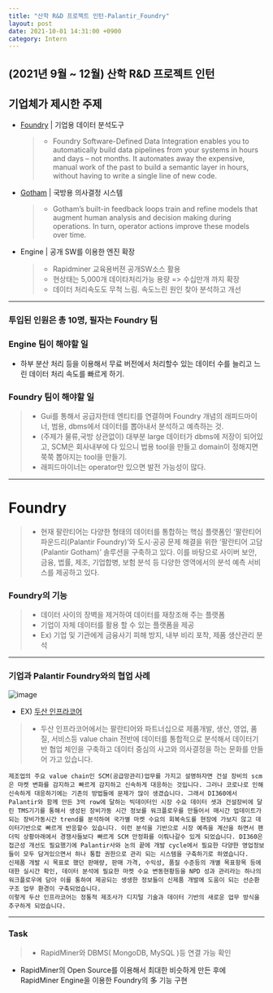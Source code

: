 ```yaml
---
title: "산학 R&D 프로젝트 인턴-Palantir_Foundry"
layout: post
date: 2021-10-01 14:31:00 +0900
category: Intern
---
```


## (2021년 9월 ~ 12월) 산학 R&D 프로젝트 인턴

## 기업체가 제시한 주제

- [Foundry](https://www.palantir.com/platforms/foundry/) | 기업용 데이터 분석도구

  > - Foundry Software-Defined Data Integration enables you to automatically build data pipelines from your systems in hours and days – not months.
  >   It automates away the expensive, manual work of the past to build a semantic layer in hours, without having to write a single line of new code.

- [Gotham](https://www.palantir.com/platforms/gotham/) | 국방용 의사결정 시스템

  > - Gotham’s built-in feedback loops train and refine models that augment human analysis and decision making during operations.
  >   In turn, operator actions improve these models over time.

- Engine | 공개 SW를 이용한 엔진 확장
  > - Rapidminer 교육용버젼 공개SW소스 활용
  > - 현상태는 5,000개 데이타처리가능 용량 => 수십만개 까지 확장
  > - 데이터 처리속도도 무척 느림. 속도느린 원인 찾아 분석하고 개선

---

### 투입된 인원은 총 10명, 필자는 Foundry 팀

### Engine 팀이 해야할 일

- 하부 분산 처리 등을 이용해서 무료 버전에서 처리할수 있는 데이터 수를 늘리고 느린 데이터 처리 속도를 빠르게 하기.

### Foundry 팀이 해야할 일

> - Gui를 통해서 공급자한테 엔티티를 연결하며 Foundry 개념의 래피드마이너, 범용, dbms에서 데이터를 뽑아내서 분석하고 예측하는 것.
> - (주제가 물류,국방 상관없이) 대부분 large 데이터가 dbms에 저장이 되어있고, SCM은 회사내부에 다 있으니 법용 tool을 만들고 domain이 정해지면 쭉쭉 뽑아지는 tool을 만들기.
> - 래피드마이너는 operator만 있으면 발전 가능성이 많다.

---

# Foundry

> - 현재 팔란티어는 다양한 형태의 데이터를 통합하는 핵심 플랫폼인 ‘팔란티어 파운드리(Palantir Foundry)’와 도시·공공 문제 해결을 위한 ‘팔란티어 고담(Palantir Gotham)’ 솔루션을 구축하고 있다. 이를 바탕으로 사이버 보안, 금융, 법률, 제조, 기업합병, 보험 분석 등 다양한 영역에서의 분석 예측 서비스를 제공하고 있다.

### Foundry의 기능

> - 데이터 사이의 장벽을 제거하여 데이터를 재창조해 주는 플랫폼
> - 기업이 자체 데이터를 활용 할 수 있는 플랫폼을 제공
> - Ex) 기업 및 기관에게 금융사기 피해 방지, 내부 비리 포착, 제품 생산관리 분석

---

### 기업과 Palantir Foundry와의 협업 사례

![image](https://user-images.githubusercontent.com/26592315/135643248-b94b8ffc-e906-4424-a5ef-a6e032761781.png)

- EX) [두산 인프라코어](https://www.youtube.com/watch?v=S7st0QER5So&t=213s)

> - 두산 인프라코어에서는 팔란티어와 파트너십으로 제품개발, 생산, 영업, 품질, 서비스등 value chain 전반에 데이터를 통합적으로 분석해서 데이터기반 협업 체인을 구축하고 데이터 중심의 사고와 의사결정을 하는 문화를 만들어 가고 있습니다.

    제조업의 주요 value chain인 SCM(공급망관리)업무를 가지고 설명하자면 건설 장비의 scm은 마켓 변화를 감지하고 빠르게 감지하고 신속하게 대응하는 것입니다. 그러나 코로나로 인해 신속하게 대응하기에는 기존의 방법들에 문제가 많이 생겼습니다. 그래서 DI360에서 Palantir와 함께 만든 3억 row에 달하는 빅데이터인 시장 수요 데이터 셋과 건설장비에 달린 TMS기기를 통해서 생성된 장비가동 시간 정보를 워크플로우를 만들어서 매시간 업데이트가 되는 장비가동시간 trend를 분석하여 국가별 마켓 수요의 회복속도를 현장에 가보지 않고 데이터기반으로 빠르게 반응할수 있습니다. 이런 분석을 기반으로 시장 예측을 계산을 하면서 팬더믹 상황아래에서 경쟁사들보다 빠르게 SCM 안정화를 이뤄나갈수 있게 되었습니다. DI360은 접근성 개선도 필요했기에 Palantir사와 논의 끝에 개발 cycle에서 필요한 다양한 영업정보들이 모두 담겨있으면서 하나 통합 권한으로 관리 되는 시스템을 구축하기로 하였습니다.
    신제품 개발 시 목표로 했던 판매량, 판매 가격, 수익성, 품질 수준등의 개별 목표항목 등에 대한 실시간 확인, 데이터 분석에 필요한 마켓 수요 변동현황등을 NPD 성과 관리라는 하나의 워크플로우에 담아 이를 통하여 제공되는 생생한 정보들이 신제품 개발에 도움이 되는 선순환 구조 업무 환경이 구축되었습니다.
    이렇게 두산 인프라코어는 정통적 제조사가 디지털 기술과 데이터 기반의 새로운 업무 방식을 추구하게 되었습니다.

---

### Task

> - RapidMiner와 DBMS( MongoDB, MySQL )등 연결 가능 확인

- RapidMiner의 Open Source를 이용해서 최대한 비슷하게 만든 후에 RapidMiner Engine을 이용한 Foundry의 多 기능 구현
